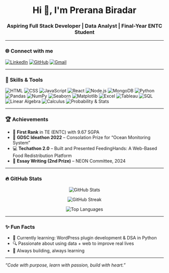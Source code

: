 <h1 align="center">Hi 👋, I'm Prerana Biradar</h1>
<h3 align="center">Aspiring Full Stack Developer | Data Analyst | Final-Year ENTC Student</h3>

---

### 🌐 Connect with me

[![LinkedIn](https://img.shields.io/badge/LinkedIn-blue?logo=linkedin&style=for-the-badge)](https://www.linkedin.com/in/prerana-biradar-a5643b267/)
[![GitHub](https://img.shields.io/badge/GitHub-100000?logo=github&logoColor=white&style=for-the-badge)](https://github.com/preranav-biradar)
[![Gmail](https://img.shields.io/badge/Gmail-D14836?logo=gmail&logoColor=white&style=for-the-badge)](mailto:preranabiradar6@gmail.com)

---

### 🧠 Skills & Tools

![HTML](https://img.shields.io/badge/HTML-E34F26?logo=html5&logoColor=white)
![CSS](https://img.shields.io/badge/CSS-1572B6?logo=css3&logoColor=white)
![JavaScript](https://img.shields.io/badge/JavaScript-F7DF1E?logo=javascript&logoColor=black)
![React](https://img.shields.io/badge/React-20232A?logo=react&logoColor=61DAFB)
![Node.js](https://img.shields.io/badge/Node.js-339933?logo=node.js&logoColor=white)
![MongoDB](https://img.shields.io/badge/MongoDB-4EA94B?logo=mongodb&logoColor=white)
![Python](https://img.shields.io/badge/Python-3776AB?logo=python&logoColor=white)
![Pandas](https://img.shields.io/badge/Pandas-150458?logo=pandas&logoColor=white)
![NumPy](https://img.shields.io/badge/NumPy-013243?logo=numpy&logoColor=white)
![Seaborn](https://img.shields.io/badge/Seaborn-5A4FCF?style=flat&logo=python&logoColor=white)
![Matplotlib](https://img.shields.io/badge/Matplotlib-11557c?style=flat&logo=python&logoColor=white)
![Excel](https://img.shields.io/badge/Excel-217346?logo=microsoft-excel&logoColor=white)
![Tableau](https://img.shields.io/badge/Tableau-E97627?logo=tableau&logoColor=white)
![SQL](https://img.shields.io/badge/SQL-003B57?logo=postgresql&logoColor=white)
![Linear Algebra](https://img.shields.io/badge/Linear--Algebra-Orange?style=flat&logo=mathworks&logoColor=white)
![Calculus](https://img.shields.io/badge/Calculus-Blue?style=flat&logo=python&logoColor=white)
![Probability & Stats](https://img.shields.io/badge/Probability--and--Statistics-FF6F00?style=flat&logo=chartdotjs&logoColor=white)


---

### 🏆 Achievements

- 🥇 **First Rank** in TE (ENTC) with 9.67 SGPA  
- 🧠 **GDSC Ideathon 2022** – Consolation Prize for “Ocean Monitoring System”  
- 💻 **Techathon 2.0** – Built and Presented FeedingHands: A Web-Based Food Redistribution Platform
- 📝 **Essay Writing (2nd Prize)** – NEON Committee, 2024 

---

### 🔥 GitHub Stats

<p align="center">
  <img src="https://github-readme-stats.vercel.app/api?username=preranav-biradar&show_icons=true&theme=radical" alt="GitHub Stats" />
</p>

<p align="center">
  <img src="https://github-readme-streak-stats.herokuapp.com/?user=preranav-biradar&theme=dark" alt="GitHub Streak" />
</p>

<p align="center">
  <img src="https://github-readme-stats.vercel.app/api/top-langs/?username=preranav-biradar&layout=compact&theme=tokyonight" alt="Top Languages" />
</p>

---

### ✨ Fun Facts

- 🎯 Currently learning: WordPress plugin development & DSA in Python  
- 🔍 Passionate about using data + web to improve real lives  
- 🚀 Always building, always learning

---

*“Code with purpose, learn with passion, build with heart.”*
